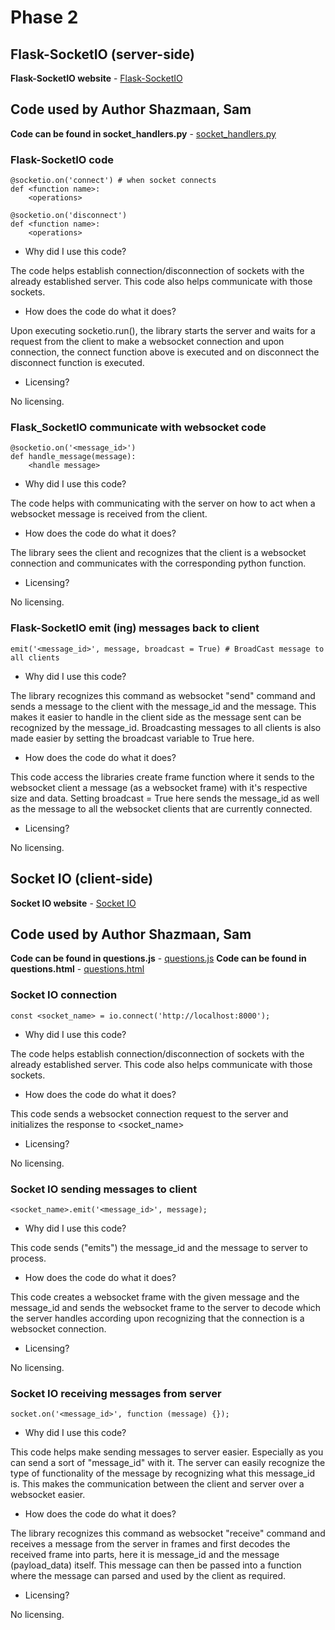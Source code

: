 # Phase 2

## Flask-SocketIO (server-side)

**Flask-SocketIO website** - [Flask-SocketIO](https://flask-socketio.readthedocs.io/en/latest/)

## Code used by Author Shazmaan, Sam

**Code can be found in socket_handlers.py** - [socket_handlers.py](https://github.com/Shazmaan)

<update this link when merged>

### Flask-SocketIO code

```
@socketio.on('connect') # when socket connects
def <function name>:
    <operations>

@socketio.on('disconnect')
def <function name>:
    <operations>

```
* Why did I use this code?

The code helps establish connection/disconnection of sockets with the already established server. This code also helps communicate 
with those sockets. 

* How does the code do what it does?

Upon executing socketio.run(), the library starts the server and waits for a request from the client to make a websocket connection and 
upon connection, the connect function above is executed and on disconnect the disconnect function is executed.

* Licensing?

No licensing.

### Flask_SocketIO communicate with websocket code

```
@socketio.on('<message_id>')
def handle_message(message):
    <handle message>

```
* Why did I use this code?

The code helps with communicating with the server on how to act when a websocket message is received from the client.

* How does the code do what it does?

The library sees the client and recognizes that the client is a websocket connection and communicates with the corresponding
python function.

* Licensing?

No licensing.

### Flask-SocketIO emit (ing) messages back to client
 
```
emit('<message_id>', message, broadcast = True) # BroadCast message to all clients

```
* Why did I use this code?

The library recognizes this command as websocket "send" command and sends a message to the client with the message_id and the message.
This makes it easier to handle in the client side as the message sent can be recognized by the message_id. Broadcasting messages to 
all clients is also made easier by setting the broadcast variable to True here.

* How does the code do what it does?

This code access the libraries create frame function where it sends to the websocket client a message (as a websocket frame) with it's
respective size and data. Setting broadcast = True here sends the message_id as well as the message to all the websocket clients that
are currently connected.

* Licensing?

No licensing.

## Socket IO (client-side)

**Socket IO website** - [Socket IO](https://socket.io/)

## Code used by Author Shazmaan, Sam

**Code can be found in questions.js** - [questions.js](https://github.com/Shazmaan)
**Code can be found in questions.html** - [questions.html](https://github.com/Shazmaan)

<update this link when merged>

### Socket IO connection

```
const <socket_name> = io.connect('http://localhost:8000');

```
* Why did I use this code?

The code helps establish connection/disconnection of sockets with the already established server. This code also helps communicate 
with those sockets. 

* How does the code do what it does?

This code sends a websocket connection request to the server and initializes the response to <socket_name>

* Licensing?

No licensing.

### Socket IO sending messages to client

```
<socket_name>.emit('<message_id>', message);

```
* Why did I use this code?

This code sends ("emits") the message_id and the message to server to process.

* How does the code do what it does?

This code creates a websocket frame with the given message and the message_id and sends the websocket frame to the server to decode which
the server handles according upon recognizing that the connection is a websocket connection.

* Licensing?

No licensing.

### Socket IO receiving messages from server
 
```
socket.on('<message_id>', function (message) {});

```
* Why did I use this code?

 This code helps make sending messages to server easier. Especially as you can send a sort of "message_id" with it. The server can easily recognize
 the type of functionality of the message by recognizing what this message_id is. This makes the communication between the client and server over a 
 websocket easier.

* How does the code do what it does?

The library recognizes this command as websocket "receive" command and receives a message from the server in frames and first decodes
the received frame into parts, here it is message_id and the message (payload_data) itself. This message can then be passed into a function
where the message can parsed and used by the client as required.

* Licensing?

No licensing.
